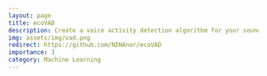 ```yaml
---
layout: page
title: ecoVAD
description: Create a voice activity detection algorithm for your soundscapes
img: assets/img/vad.png
redirect: https://github.com/NINAnor/ecoVAD
importance: 3
category: Machine Learning
---
```

